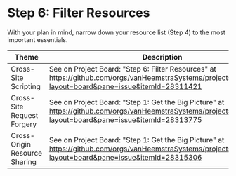 # Step 6: Filter Resources

With your plan in mind, narrow down your resource list (Step 4) to the most important essentials.

| Theme | Description |
| --- | --- |
| Cross-Site Scripting | See on Project Board: "Step 6: Filter Resources" at https://github.com/orgs/vanHeemstraSystems/projects/28/views/1?layout=board&pane=issue&itemId=28311421 |
| Cross-Site Request Forgery | See on Project Board: "Step 1: Get the Big Picture" at https://github.com/orgs/vanHeemstraSystems/projects/29/views/1?layout=board&pane=issue&itemId=28313775 |
| Cross-Origin Resource Sharing | See on Project Board: "Step 1: Get the Big Picture" at https://github.com/orgs/vanHeemstraSystems/projects/30/views/1?layout=board&pane=issue&itemId=28315306 |
